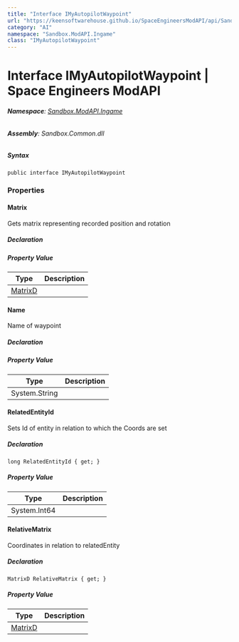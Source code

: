 ```yaml
---
title: "Interface IMyAutopilotWaypoint"
url: "https://keensoftwarehouse.github.io/SpaceEngineersModAPI/api/Sandbox.ModAPI.Ingame.IMyAutopilotWaypoint.html"
category: "AI"
namespace: "Sandbox.ModAPI.Ingame"
class: "IMyAutopilotWaypoint"
---
```


# Interface IMyAutopilotWaypoint | Space Engineers ModAPI

###### **Namespace**: [Sandbox.ModAPI.Ingame](https://keensoftwarehouse.github.io/SpaceEngineersModAPI/api/Sandbox.ModAPI.Ingame.html)

###### **Assembly**: Sandbox.Common.dll

##### Syntax

```
public interface IMyAutopilotWaypoint
```

### Properties

#### Matrix

Gets matrix representing recorded position and rotation

##### Declaration

##### Property Value

| Type | Description |
| --- | --- |
| [MatrixD](https://keensoftwarehouse.github.io/SpaceEngineersModAPI/api/VRageMath.MatrixD.html) |     |

#### Name

Name of waypoint

##### Declaration

##### Property Value

| Type | Description |
| --- | --- |
| System.String |     |

#### RelatedEntityId

Sets Id of entity in relation to which the Coords are set

##### Declaration

```
long RelatedEntityId { get; }
```

##### Property Value

| Type | Description |
| --- | --- |
| System.Int64 |     |

#### RelativeMatrix

Coordinates in relation to relatedEntity

##### Declaration

```
MatrixD RelativeMatrix { get; }
```

##### Property Value

| Type | Description |
| --- | --- |
| [MatrixD](https://keensoftwarehouse.github.io/SpaceEngineersModAPI/api/VRageMath.MatrixD.html) |     |